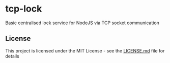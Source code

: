 # tcp-lock

Basic centralised lock service for NodeJS via TCP socket communication

## License

This project is licensed under the MIT License - see the [LICENSE.md](LICENSE.md) file for details
